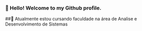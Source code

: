 ### 👋 Hello! Welcome to my Github profile.
##🔭 Atualmente estou cursando faculdade na área de Analise e Desenvolvimento de Sistemas
